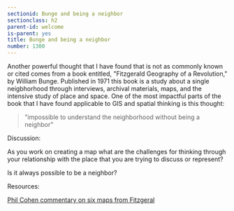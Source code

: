 ```yaml
---
sectionid: Bunge and being a neighbor 
sectionclass: h2
parent-id: welcome
is-parent: yes
title: Bunge and being a neighbor
number: 1300
---
```


Another powerful thought that I have found that is not as commonly known or cited comes from a book entitled, "Fitzgerald Geography of a Revolution," by William Bunge. Published in 1971 this book is a study about a single neigbhorhood through interviews, archival materials, maps, and the intensive study of place and space. One of the most impactful parts of the book that I have found applicable to GIS and spatial thinking is this thought:

> "impossible to understand the neighborhood without being a neighbor"

Discussion:

As you work on creating a map what are the challenges for thinking through your relationship with the place that you are trying to discuss or represent?

Is it always possible to be a neighbor?



Resources:

[Phil Cohen commentary on six maps from Fitzgeral](http://livingmaps.review/journal/index.php/LMR/article/download/59/99)

